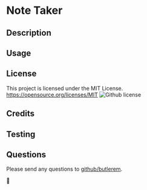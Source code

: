 # Note Taker

## Description


## Usage


## License
This project is licensed under the MIT License.
https://opensource.org/licenses/MIT
![Github license](https://img.shields.io/badge/license-MIT-blue.svg)

## Credits

 
## Testing


## Questions
Please send any questions to [github/butlerem](https://github.com/butlerem).

🌼
